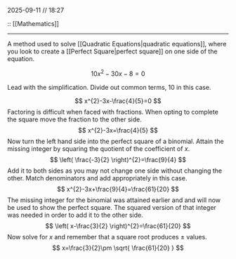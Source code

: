 2025-09-11 // 18:27

:: [[Mathematics]]

---

A method used to solve [[Quadratic Equations|quadratic equations]], where you look to create a [[Perfect Square|perfect square]] on one side of the equation.

$$
10x^{2}-30x-8=0
$$

Lead with the simplification. Divide out common terms, 10 in this case. 

$$
x^{2}-3x-\frac{4}{5}=0
$$
Factoring is difficult when faced with fractions. When opting to complete the square move the fraction to the other side.
$$
x^{2}-3x=\frac{4}{5}
$$
Now turn the left hand side into the perfect square of a binomial. Attain the missing integer by squaring the quotient of the coefficient of $x$.
$$
\left( \frac{-3}{2} \right)^{2}=\frac{9}{4}
$$
Add it to both sides as you may not change one side without changing the other. Match denominators and add appropriately in this case.
$$
x^{2}-3x+\frac{9}{4}=\frac{61}{20}
$$
The missing integer for the binomial was attained earlier and and will now be used to show the perfect square. The squared version of that integer was needed in order to add it to the other side.
$$
\left( x-\frac{3}{2} \right)^{2}=\frac{61}{20}
$$
Now solve for $x$ and remember that a square root produces $\pm$ values.
$$
x=\frac{3}{2}\pm \sqrt{ \frac{61}{20} }
$$